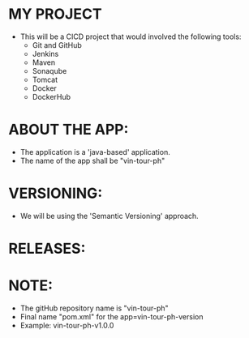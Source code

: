 # MY PROJECT
  - This will be a CICD project that would involved the following tools: 
    - Git and GitHub 
    - Jenkins 
    - Maven 
    - Sonaqube
    - Tomcat      
    - Docker 
    - DockerHub 

# ABOUT THE APP:
  - The application is a 'java-based' application. 
  - The name of the app shall be "vin-tour-ph"

# VERSIONING:
  - We will be using the 'Semantic Versioning' approach. 
 
# RELEASES:


# NOTE: 
  - The gitHub repository name is "vin-tour-ph"
  - Final name "pom.xml" for the app=vin-tour-ph-version 
  - Example: vin-tour-ph-v1.0.0